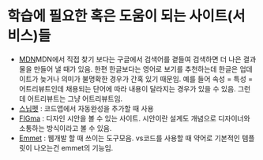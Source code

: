# 학습에 필요한 혹은 도움이 되는 사이트(서비스)들

- [MDN](https://developer.mozilla.org/ko/)MDN에서 직접 찾기 보다는 구글에서 검색어를 곁들여 검색하면 더 나은 결과물을 만들어 낼 때가 있음. 한편 한글보다는 영어로 보기를 추천하는데 한글은 업데이트가 늦거나 의미가 불명확한 경우가 간혹 있기 때문임. 예를 들어 속성 = 특성 = 어트리뷰트인데 채용되는 단어에 따라 내용이 달라지는 경우가 있을 수 있음. 그런데 어트리뷰트는 그냥 어트리뷰트임.
- [스닙펫](https://snippet-generator.app/?description=&tabtrigger=&snippet=&mode=vscode) : 코드앱에서 자동완성을 추가할 때 사용
- [FIGma](https://www.figma.com/ko-kr/) : 디자인 시안을 볼 수 있는 사이트. 시안이란 설계도 개념으로 디자이너와 소통하는 방식이라고 볼 수 있음.
- [Emmet](https://emmet.io/) : 웹개발 할 때 쓰이는 도구모음. vs코드를 사용할 때 약어로 기본적인 템플릿이 나오는건 emmet의 기능임.
